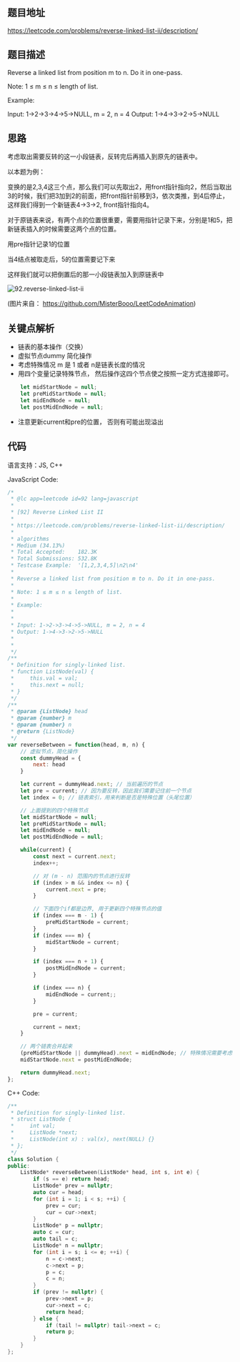 ## 题目地址
https://leetcode.com/problems/reverse-linked-list-ii/description/

## 题目描述
Reverse a linked list from position m to n. Do it in one-pass.

Note: 1 ≤ m ≤ n ≤ length of list.

Example:

Input: 1->2->3->4->5->NULL, m = 2, n = 4
Output: 1->4->3->2->5->NULL

## 思路

考虑取出需要反转的这一小段链表，反转完后再插入到原先的链表中。

以本题为例：

变换的是2,3,4这三个点，那么我们可以先取出2，用front指针指向2，然后当取出3的时候，我们把3加到2的前面，把front指针前移到3，依次类推，到4后停止，这样我们得到一个新链表4->3->2, front指针指向4。

对于原链表来说，有两个点的位置很重要，需要用指针记录下来，分别是1和5，把新链表插入的时候需要这两个点的位置。

用pre指针记录1的位置

当4结点被取走后，5的位置需要记下来

这样我们就可以把倒置后的那一小段链表加入到原链表中

![92.reverse-linked-list-ii](../assets/92.reverse-linked-list-ii.gif)

(图片来自： https://github.com/MisterBooo/LeetCodeAnimation)
## 关键点解析

- 链表的基本操作（交换）
- 虚拟节点dummy 简化操作
- 考虑特殊情况 m 是 1 或者 n是链表长度的情况
- 用四个变量记录特殊节点， 然后操作这四个节点使之按照一定方式连接即可。

```js
    let midStartNode = null;
    let preMidStartNode = null;
    let midEndNode = null;
    let postMidEndNode = null;
```

- 注意更新current和pre的位置， 否则有可能出现溢出


## 代码

语言支持：JS, C++

JavaScript Code:

```js
/*
 * @lc app=leetcode id=92 lang=javascript
 *
 * [92] Reverse Linked List II
 *
 * https://leetcode.com/problems/reverse-linked-list-ii/description/
 *
 * algorithms
 * Medium (34.13%)
 * Total Accepted:    182.3K
 * Total Submissions: 532.8K
 * Testcase Example:  '[1,2,3,4,5]\n2\n4'
 *
 * Reverse a linked list from position m to n. Do it in one-pass.
 * 
 * Note: 1 ≤ m ≤ n ≤ length of list.
 * 
 * Example:
 * 
 * 
 * Input: 1->2->3->4->5->NULL, m = 2, n = 4
 * Output: 1->4->3->2->5->NULL
 * 
 * 
 */
/**
 * Definition for singly-linked list.
 * function ListNode(val) {
 *     this.val = val;
 *     this.next = null;
 * }
 */
/**
 * @param {ListNode} head
 * @param {number} m
 * @param {number} n
 * @return {ListNode}
 */
var reverseBetween = function(head, m, n) {
    // 虚拟节点，简化操作
    const dummyHead = {
        next: head
    }

    let current = dummyHead.next; // 当前遍历的节点
    let pre = current; // 因为要反转，因此我们需要记住前一个节点
    let index = 0; // 链表索引，用来判断是否是特殊位置（头尾位置）

    // 上面提到的四个特殊节点
    let midStartNode = null;
    let preMidStartNode = null;
    let midEndNode = null;
    let postMidEndNode = null;

    while(current) {
        const next = current.next;
        index++;

        // 对 (m - n) 范围内的节点进行反转
        if (index > m && index <= n) {           
            current.next = pre;
        }

        // 下面四个if都是边界, 用于更新四个特殊节点的值
        if (index === m - 1) {
            preMidStartNode = current;
        }
        if (index === m) {
            midStartNode = current;
        }

        if (index === n + 1) {
            postMidEndNode = current;
        }

        if (index === n) {
            midEndNode = current;;
        }

        pre = current;

        current = next;
    }

    // 两个链表合并起来
    (preMidStartNode || dummyHead).next = midEndNode; // 特殊情况需要考虑
    midStartNode.next = postMidEndNode;

    return dummyHead.next;
};

```
C++ Code:
```c++
/**
 * Definition for singly-linked list.
 * struct ListNode {
 *     int val;
 *     ListNode *next;
 *     ListNode(int x) : val(x), next(NULL) {}
 * };
 */
class Solution {
public:
    ListNode* reverseBetween(ListNode* head, int s, int e) {
        if (s == e) return head;
        ListNode* prev = nullptr;
        auto cur = head;
        for (int i = 1; i < s; ++i) {
            prev = cur;
            cur = cur->next;
        }
        ListNode* p = nullptr;
        auto c = cur;
        auto tail = c;
        ListNode* n = nullptr;
        for (int i = s; i <= e; ++i) {
            n = c->next;
            c->next = p;
            p = c;
            c = n;
        }
        if (prev != nullptr) {
            prev->next = p;
            cur->next = c;
            return head;
        } else {
            if (tail != nullptr) tail->next = c;
            return p;
        }
    }
};
```
